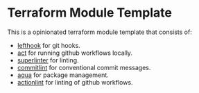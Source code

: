 # Terraform Module Template

This is a opinionated terraform module template that consists of:

- [lefthook](https://lefthook.dev) for git hooks.
- [act](https://nektosact.com/) for running github workflows locally.
- [superlinter](https://github.com/super-linter/super-linter) for linting.
- [commitlint](https://commitlint.js.org/) for conventional commit messages.
- [aqua](https://aquaproj.github.io/) for package management.
- [actionlint](actionlint) for linting of github workflows.
